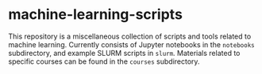 # machine-learning-scripts

 This repository is a miscellaneous collection of scripts and tools related to machine learning. Currently consists of Jupyter notebooks in the `notebooks` subdirectory, and example SLURM scripts in `slurm`. Materials related to specific courses can be found in the `courses` subdirectory. 
